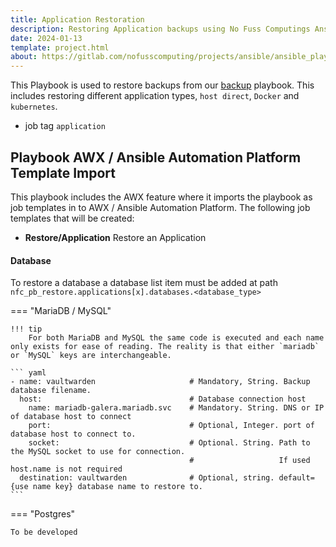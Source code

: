 ```yaml
---
title: Application Restoration
description: Restoring Application backups using No Fuss Computings Ansible playbook restore.yaml
date: 2024-01-13
template: project.html
about: https://gitlab.com/nofusscomputing/projects/ansible/ansible_playbooks
---
```


This Playbook is used to restore backups from our [backup](../backup/index.md) playbook. This includes restoring different application types, `host direct`, `Docker` and `kubernetes`.


- job tag `application`


## Playbook AWX / Ansible Automation Platform Template Import

This playbook includes the AWX feature where it imports the playbook as job templates in to AWX / Ansible Automation Platform. The following job templates that will be created:

- **Restore/Application** Restore an Application


#### Database

To restore a database a database list item must be added at path `nfc_pb_restore.applications[x].databases.<database_type>`

=== "MariaDB / MySQL"

    !!! tip
        For both MariaDB and MySQL the same code is executed and each name only exists for ease of reading. The reality is that either `mariadb` or `MySQL` keys are interchangeable.

    ``` yaml
    - name: vaultwarden                     # Mandatory, String. Backup database filename.
      host:                                 # Database connection host
        name: mariadb-galera.mariadb.svc    # Mandatory. String. DNS or IP of database host to connect
        port:                               # Optional, Integer. port of database host to connect to.
        socket:                             # Optional. String. Path to the MySQL socket to use for connection.
                                            #                   If used host.name is not required
      destination: vaultwarden              # Optional, string. default={use name key} database name to restore to.
    ```

=== "Postgres"

    To be developed
